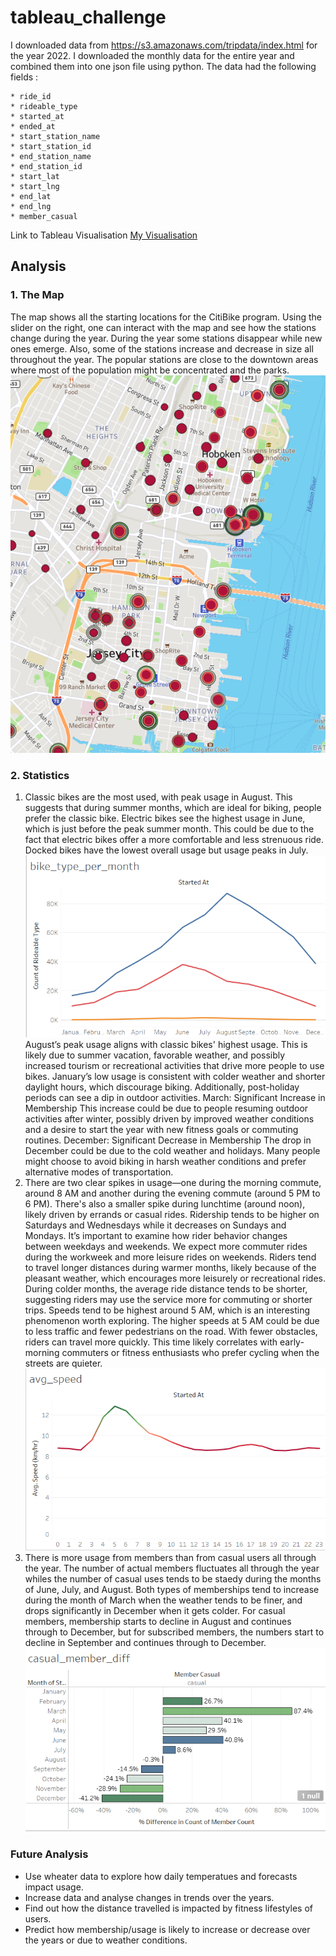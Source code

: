 # tableau_challenge

I downloaded data from <https://s3.amazonaws.com/tripdata/index.html> for the year 2022.
I downloaded the monthly data for the entire year and combined them into one json file using python.
The data had the following fields :

    * ride_id
    * rideable_type
    * started_at
    * ended_at
    * start_station_name
    * start_station_id
    * end_station_name
    * end_station_id
    * start_lat
    * start_lng
    * end_lat
    * end_lng
    * member_casual

Link to Tableau Visualisation
[My Visualisation](https://public.tableau.com/views/CitiBikeViz_17261223266100/Rider_count_per_month?:language=en-US&publish=yes&:sid=&:redirect=auth&:display_count=n&:origin=viz_share_link)

## Analysis

### 1. The Map

The map shows all the starting locations for the CitiBike program. Using the slider on the right, one can interact with the map and see how the stations change during the year. During the year some stations disappear while new ones emerge. Also, some of the stations increase and decrease in size all throughout the year.
The popular stations are close to the downtown areas where most of the population might be concentrated and the parks.
![alt text](image-2.png)

### 2. Statistics

1. Classic bikes are the most used, with peak usage in August. This suggests that during summer months, which are ideal for biking, people prefer the classic bike. Electric bikes see the highest usage in June, which is just before the peak summer month. This could be due to the fact that electric bikes offer a more comfortable and less strenuous ride. Docked bikes have the lowest overall usage but usage peaks in July.
![alt text](image-3.png)
August’s peak usage aligns with classic bikes' highest usage. This is likely due to summer vacation, favorable weather, and possibly increased tourism or recreational activities that drive more people to use bikes. January’s low usage is consistent with colder weather and shorter daylight hours, which discourage biking. Additionally, post-holiday periods can see a dip in outdoor activities.
March: Significant Increase in Membership
This increase could be due to people resuming outdoor activities after winter, possibly driven by improved weather conditions and a desire to start the year with new fitness goals or commuting routines.
December: Significant Decrease in Membership
The drop in December could be due to the cold weather and holidays. Many people might choose to avoid biking in harsh weather conditions and prefer alternative modes of transportation.
2. There are two clear spikes in usage—one during the morning commute, around 8 AM  and another during the evening commute (around 5 PM to 6 PM).  There's also a smaller spike during lunchtime (around noon), likely driven by errands or casual rides.
Ridership tends to be higher on Saturdays and Wednesdays while it decreases on Sundays and Mondays.
It’s important to examine how rider behavior changes between weekdays and weekends. We expect more commuter rides during the workweek and more leisure rides on weekends.
Riders tend to travel longer distances during warmer months, likely because of the pleasant weather, which encourages more leisurely or recreational rides. During colder months, the average ride distance tends to be shorter, suggesting riders may use the service more for commuting or shorter trips.
Speeds tend to be highest around 5 AM, which is an interesting phenomenon worth exploring.
The higher speeds at 5 AM could be due to less traffic and fewer pedestrians on the road. With fewer obstacles, riders can travel more quickly.
This time likely correlates with early-morning commuters or fitness enthusiasts who prefer cycling when the streets are quieter.
![alt text](image.png)
3. There is more usage from members than from casual users all through the year. The number of actual members fluctuates all through the year whiles the number of casual uses tends to be staedy during the months of June, July, and August. Both types of memberships tend to increase during the month of March when the weather tends to be finer, and drops significantly in December when it gets colder.
For casual members, membership starts to decline in August and continues through to December, but for subscribed members, the numbers start to decline in September and continues through to December.
![alt text](image-1.png)

### Future Analysis

* Use wheater data to explore how daily temperatues and forecasts impact usage.
* Increase data and analyse changes in trends over the years.
* Find out how the distance travelled is impacted by fitness lifestyles of users.
* Predict how membership/usage is likely to increase or decrease over the years or due to weather conditions.
